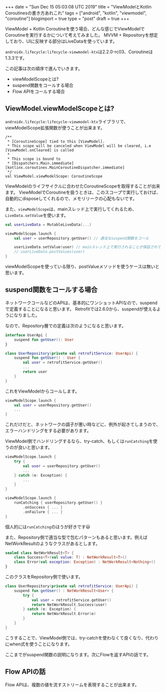 +++
date = "Sun Dec 15 05:03:08 UTC 2019"
title = "ViewModelとKotlin Coroutinesの書き方あれこれ"
tags = ["android", "kotlin", "viewmodel", "coroutine"]
blogimport = true
type = "post"
draft = true
+++

ViewModel + Kotlin Coroutineを使う場合、どんな感じでViewModelでCoroutineを実行するかについて考えてみました。
MVVM + Repositoryを想定しており、UIに反映する部分はLiveDataを使っています。

`androidx.lifecycle:lifecycle-viewmodel-ktx`は2.2.0-rc03、Coroutineは1.3.3です。

この記事は次の順序で進んでいきます。

- viewModelScopeとは?
- suspend関数をコールする場合
- Flow APIをコールする場合


## ViewModel.viewModelScopeとは?

`androidx.lifecycle:lifecycle-viewmodel-ktx`ライブラリで、viewModelScope拡張関数が使うことが出来ます。

```
/**
 * [CoroutineScope] tied to this [ViewModel].
 * This scope will be canceled when ViewModel will be cleared, i.e [ViewModel.onCleared] is called
 *
 * This scope is bound to
 * [Dispatchers.Main.immediate][kotlinx.coroutines.MainCoroutineDispatcher.immediate]
 */
val ViewModel.viewModelScope: CoroutineScope
```

ViewModelのライフサイクルに合わせたCoroutineScopeを取得することが出来ます。
ViewModelでCoroutineを扱うときは、このスコープで実行しておけば、自動的にdisposeしてくれるので、メモリリークの心配もないです。

また、`viewModelScope`は、mainスレッド上で実行してくれるため、`LiveData.setValue`を使います。

```kotlin
val userLiveData = MutableLiveData(...)

viewModelScope.launch {
    val user = userRepository.getUser() // 適当なsuspend関数をコール

    userLiveData.setValue(user) // mainスレッド上で実行されることが保証されているのでsetValueを使う
    // userLiveData.postValues(user)
}
```

viewModelScopeを使っている限り、postValueメソッドを使うケースは無いと思います。


## suspend関数をコールする場合

ネットワークコールなどのAPIは、基本的にワンショットAPIなので、suspendで定義することになると思います。
Retrofitでは2.6.0から、suspendが使えるようになりました。

なので、Repository層での定義は次のようになると思います。

```kotlin
interface UserApi {
    suspend fun getUser(): User
}

class UserRepository(private val retrofitService: UserApi) {
    suspend fun getUser() : User {
        val user = retrofitService.getUser()
        ...
        return user
    }
}
```

これをViewModelからコールします。

```kotlin
viewModelScope.launch {
    val user = userRepository.getUser()
    ...
}
```

これだけだと、ネットワークの調子が悪い時などに、例外が起きてしまうので、エラーハンドリングをする必要があります。

ViewModel側でハンドリングするなら、try-catch、もしくは`runCatching`を使うのが良いと思います。

```kotlin
viewModelScope.launch {
    try {
        val user = userRepository.getUser()
        ...
    } catch (e: Exception) {
        ...
    }
}
```

```kotlin
viewModelScope.launch {
    runCatching { userRepository.getUser() }
        .onSuccess { ... }
        .onFailure { ... }
}
```

個人的には`runCatching`のほうが好きです😃

また、Repository側で適当な型で包むパターンもあると思います。例えばNetWorkResultのようなクラスがあるとします。

```kotlin
sealed class NetWorkResult<T> {
    class Success<T>(val value: T) : NetWorkResult<T>()
    class Error(val exception: Exception) : NetWorkResult<Nothing>()
}
```

このクラスをRepository側で使います。

```kotlin
class UserRepository(private val retrofitService: UserApi) {
    suspend fun getUser() : NetWorkResult<User> {
        try {
            val user = retrofitService.getUser()
            return NetWorkResult.Success(user)
        } catch (e: Exception) {
            return NetWorkResult.Error(e)
        }
    }
}
```

こうすることで、ViewModel側では、try-catchを使わなくて良くなり、代わりにwhen式を使うことになります。

ここまでがsuspend関数の説明になります。次にFlowを返すAPIの話です。

## Flow APIの話

Flow APIは、複数の値を流すストリームを表現することが出来ます。


